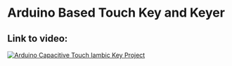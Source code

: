 # Arduino Based Touch Key and Keyer

## Link to video:
[![Arduino Capacitive Touch Iambic Key Project](https://img.youtube.com/vi/dliTvV1V4XU/0.jpg)](https://www.youtube.com/watch?v=dliTvV1V4XU)

